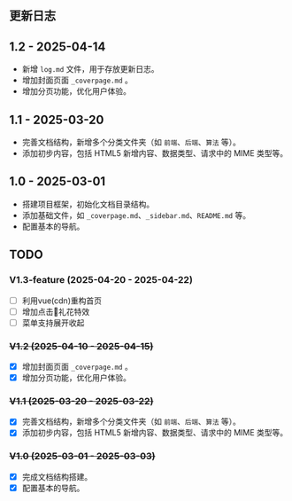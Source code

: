 <h2 align="left" id="更新日志">更新日志</h2>

## 1.2 - 2025-04-14
- 新增 `log.md` 文件，用于存放更新日志。
- 增加封面页面 `_coverpage.md` 。
- 增加分页功能，优化用户体验。

## 1.1 - 2025-03-20
- 完善文档结构，新增多个分类文件夹（如 `前端`、`后端`、`算法` 等）。
- 添加初步内容，包括 HTML5 新增内容、数据类型、请求中的 MIME 类型等。

## 1.0 - 2025-03-01
- 搭建项目框架，初始化文档目录结构。
- 添加基础文件，如 `_coverpage.md`、`_sidebar.md`、`README.md` 等。
- 配置基本的导航。



<h2 align="left" id="TODO">TODO</h2>

### V1.3-feature (2025-04-20 - 2025-04-22)
- [ ] 利用vue(cdn)重构首页
- [ ] 增加点击🎉礼花特效
- [ ] 菜单支持展开收起

### ~~V1.2 (2025-04-10 - 2025-04-15)~~
- [x] 增加封面页面 `_coverpage.md` 。
- [x] 增加分页功能，优化用户体验。

### ~~V1.1 (2025-03-20 - 2025-03-22)~~
- [x] 完善文档结构，新增多个分类文件夹（如 `前端`、`后端`、`算法` 等）。
- [x] 添加初步内容，包括 HTML5 新增内容、数据类型、请求中的 MIME 类型等。

### ~~V1.0 (2025-03-01 - 2025-03-03)~~
- [x] 完成文档结构搭建。
- [x] 配置基本的导航。
